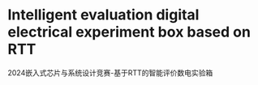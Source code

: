 # Intelligent evaluation digital electrical experiment box based on RTT
2024嵌入式芯片与系统设计竞赛-基于RTT的智能评价数电实验箱
